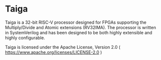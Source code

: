 Taiga
================

Taiga is a 32-bit RISC-V processor designed for FPGAs supporting the Multiply/Divide and Atomic extensions (RV32IMA).  The processor is written in SystemVerilog and has been designed to be both highly extensible and highly configurable.

Taiga is licensed under the Apache License, Version 2.0 ( https://www.apache.org/licenses/LICENSE-2.0 )
